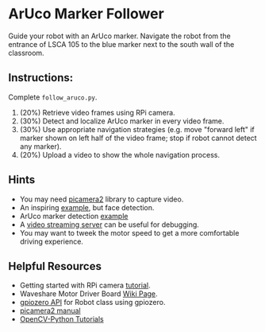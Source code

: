 # ArUco Marker Follower
Guide your robot with an ArUco marker. Navigate the robot from the entrance of LSCA 105 to the blue marker next to the south wall of the classroom. 


## Instructions: 
Complete `follow_aruco.py`.
1. (20%) Retrieve video frames using RPi camera.
2. (30%) Detect and localize ArUco marker in every video frame.
3. (30%) Use appropriate navigation strategies (e.g. move "forward left" if marker shown on left half of the video frame; stop if robot cannot detect any marker).  
4. (20%) Upload a video to show the whole navigation process.


## Hints
- You may need [picamera2](https://github.com/raspberrypi/picamera2) library to capture video.
- An inspiring [example](https://github.com/raspberrypi/picamera2/blob/main/examples/opencv_face_detect.py), but face detection.
- ArUco marker detection [example](https://pyimagesearch.com/2020/12/21/detecting-aruco-markers-with-opencv-and-python/)
- A [video streaming server](https://github.com/raspberrypi/picamera2/blob/main/examples/mjpeg_server.py) can be useful for debugging.
- You may want to tweek the motor speed to get a more comfortable driving experience. 

## Helpful Resources
- Getting started with RPi camera [tutorial](https://projects.raspberrypi.org/en/projects/getting-started-with-picamera/2).
- Waveshare Motor Driver Board [Wiki Page](https://www.waveshare.com/wiki/RPi_Motor_Driver_Board).
- [gpiozero API](https://gpiozero.readthedocs.io/en/stable/api_boards.html#robot) for Robot class using gpiozero. 
- [picamera2 manual](https://datasheets.raspberrypi.com/camera/picamera2-manual.pdf)
- [OpenCV-Python Tutorials](https://docs.opencv.org/4.x/d6/d00/tutorial_py_root.html)
